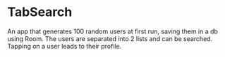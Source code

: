 # TabSearch

An app that generates 100 random users at first run, saving them in a db using Room.
The users are separated into 2 lists and can be searched. 
Tapping on a user leads to their profile.

